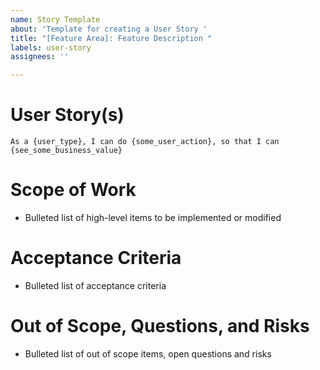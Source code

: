 ```yaml
---
name: Story Template
about: 'Template for creating a User Story '
title: "[Feature Area]: Feature Description "
labels: user-story
assignees: ''

---
```


# User Story(s) 
`As a {user_type}, I can do {some_user_action}, so that I can {see_some_business_value}`

# Scope of Work 
- Bulleted list of high-level items to be implemented or modified 

# Acceptance Criteria 
- Bulleted list of acceptance criteria  

# Out of Scope, Questions, and Risks 
- Bulleted list of out of scope items, open questions and risks
